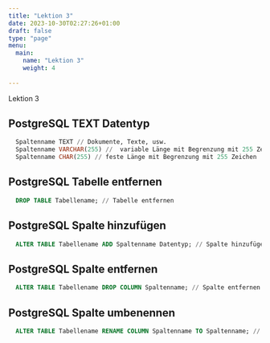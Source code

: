 ```yaml
---
title: "Lektion 3"
date: 2023-10-30T02:27:26+01:00
draft: false
type: "page"
menu: 
  main:
    name: "Lektion 3"
    weight: 4
    
---
```


Lektion 3
## PostgreSQL TEXT Datentyp
  ```sql
    Spaltenname TEXT // Dokumente, Texte, usw.
    Spaltenname VARCHAR(255) //  variable Länge mit Begrenzung mit 255 Zeichen
    Spaltenname CHAR(255) // feste Länge mit Begrenzung mit 255 Zeichen

  ```

## PostgreSQL Tabelle entfernen
  ```sql
    DROP TABLE Tabellename; // Tabelle entfernen
  ```
## PostgreSQL Spalte hinzufügen
  ```sql
    ALTER TABLE Tabellename ADD Spaltenname Datentyp; // Spalte hinzufügen
  ```
## PostgreSQL Spalte entfernen
  ```sql
    ALTER TABLE Tabellename DROP COLUMN Spaltenname; // Spalte entfernen
  ```
## PostgreSQL Spalte umbenennen
  ```sql
    ALTER TABLE Tabellename RENAME COLUMN Spaltenname TO Spaltenname; // Spalte umbenennen
  ```

